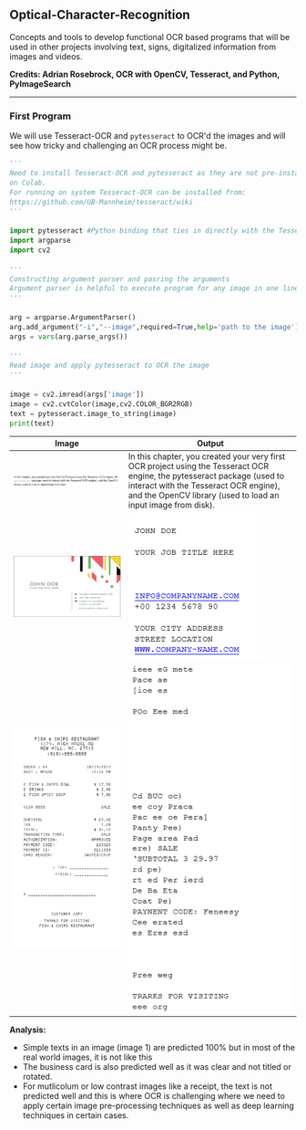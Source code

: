 ## Optical-Character-Recognition
Concepts and tools to develop functional OCR based programs that will be used in other projects involving text, signs, digitalized information from images and videos.

**Credits: Adrian Rosebrock, OCR with OpenCV, Tesseract, and Python, PyImageSearch**

---------------------------------------------------------------------------------------------------------------------------------------------------------------------

### First Program

We will use Tesseract-OCR and ```pytesseract``` to OCR'd the images and will see how tricky and challenging an OCR process might be.

```python
'''
Need to install Tesseract-OCR and pytesseract as they are not pre-installed
on Colab.
For running on system Tesseract-OCR can be installed from:
https://github.com/UB-Mannheim/tesseract/wiki
'''

import pytesseract #Python binding that ties in directly with the Tesseract OCR application running on your system.
import argparse
import cv2

'''
Constructing argument parser and pasring the arguments
Argument parser is helpful to execute program for any image in one line rather than importing all images in our program
'''

arg = argparse.ArgumentParser()
arg.add_argument("-i","--image",required=True,help='path to the image')
args = vars(arg.parse_args())

'''
Read image and apply pytesseract to OCR the image
'''

image = cv2.imread(args['image'])
image = cv2.cvtColor(image,cv2.COLOR_BGR2RGB)
text = pytesseract.image_to_string(image)
print(text)
```

Image | Output  |
| ------------- | ------------- |
| ![](https://github.com/worklifesg/Optical-Character-Recognition/blob/main/images/text.PNG) | In this chapter, you created your very first OCR project using the Tesseract OCR engine, the pytesseract package (used to interact with the Tesseract OCR engine), and the OpenCV library (used to load an input image from disk). |
| ![](https://github.com/worklifesg/Optical-Character-Recognition/blob/main/images/business2.jpg) | ![](https://github.com/worklifesg/Optical-Character-Recognition/blob/main/images/business2_ocrd.PNG) |
| ![](https://github.com/worklifesg/Optical-Character-Recognition/blob/main/images/whole_foods1.png) | ![](https://github.com/worklifesg/Optical-Character-Recognition/blob/main/images/whole_foods1_ocrd.PNG) |

**Analysis:**
* Simple texts in an image (image 1) are predicted 100% but in most of the real world images, it is not like this
* The business card is also predicted well as it was clear and not titled or rotated.
* For mutlicolum or low contrast images like a receipt, the text is not predicted well and this is where OCR is challenging where we need to apply certain image pre-processing techniques as well as deep learning techniques in certain cases.
